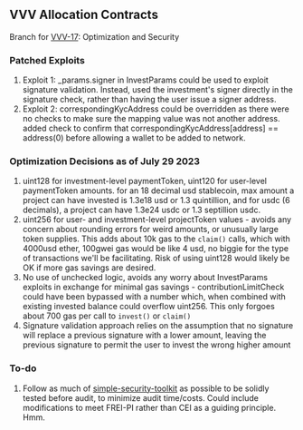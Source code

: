 ## VVV Allocation Contracts

Branch for [VVV-17](https://linear.app/vvvfund/issue/VVV-17/optimization-and-security): Optimization and Security

### Patched Exploits

1. Exploit 1: \_params.signer in InvestParams could be used to exploit signature validation. Instead, used the investment's signer directly in the signature check, rather than having the user issue a signer address.
2. Exploit 2: correspondingKycAddress could be overridden as there were no checks to make sure the mapping value was not another address. added check to confirm that correspondingKycAddress[address] == address(0) before allowing a wallet to be added to network.

### Optimization Decisions as of July 29 2023

1. uint128 for investment-level paymentToken, uint120 for user-level paymentToken amounts. for an 18 decimal usd stablecoin, max amount a project can have invested is 1.3e18 usd or 1.3 quintillion, and for usdc (6 decimals), a project can have 1.3e24 usdc or 1.3 septillion usdc.
2. uint256 for user- and investment-level projectToken values - avoids any concern about rounding errors for weird amounts, or unusually large token supplies. This adds about 10k gas to the `claim()` calls, which with 4000usd ether, 100gwei gas would be like 4 usd, no biggie for the type of transactions we'll be facilitating. Risk of using uint128 would likely be OK if more gas savings are desired.
3. No use of unchecked logic, avoids any worry about InvestParams exploits in exchange for minimal gas savings - contributionLimitCheck could have been bypassed with a number which, when combined with existing invested balance could overflow uint256. This only forgoes about 700 gas per call to `invest()` or `claim()`
4. Signature validation approach relies on the assumption that no signature will replace a previous signature with a lower amount, leaving the previous signature to permit the user to invest the wrong higher amount

### To-do

1. Follow as much of [simple-security-toolkit](https://github.com/nascentxyz/simple-security-toolkit/tree/main) as possible to be solidly tested before audit, to minimize audit time/costs. Could include modifications to meet FREI-PI rather than CEI as a guiding principle. Hmm.

